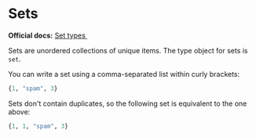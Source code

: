 # Sets
**Official docs:** [Set types <img height="12" style="display: inline" src="https://raw.githubusercontent.com/webartifex/intro-to-python/master/static/link_to_py.png">](https://docs.python.org/3/library/stdtypes.html#set-types-set-frozenset) 

Sets are unordered collections of unique items.
The type object for sets is `set`.

You can write a set using a comma-separated list within curly brackets:
```python
{1, "spam", 3}
```

Sets don't contain duplicates, so the following set is equivalent to the one above:
```python
{1, 1, "spam", 3}
```



